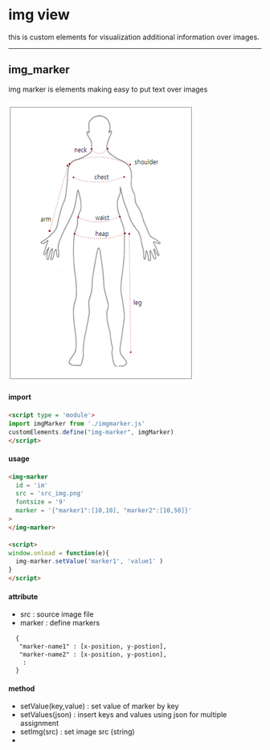 # img view
this is custom elements for visualization additional information over images.

<hr>

## img_marker
img marker is elements making easy to put text over images

<img src = 'example.png'>

#### import
``` html
<script type = 'module'>
import imgMarker from './imgmarker.js'
customElements.define("img-marker", imgMarker)
</script>
```

#### usage
``` html
<img-marker
  id = 'im'
  src = 'src_img.png'
  fontsize = '9'
  marker = '{"marker1":[10,10], "marker2":[10,50]}'
>
</img-marker>

<script>
window.onload = function(e){
  img-marker.setValue('marker1', 'value1' )
}
</script>
```

#### attribute
- src : source image file
- marker : define markers

```
  {
   "marker-name1" : [x-position, y-postion],
   "marker-name2" : [x-position, y-postion],
    :
  }
```

#### method
- setValue(key,value) : set value of marker by key
- setValues(json) : insert keys and values using json for multiple assignment
- setImg(src) : set image src (string)
-
